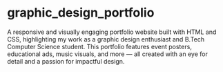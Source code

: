 # graphic_design_portfolio
A responsive and visually engaging portfolio website built with HTML and CSS, highlighting my work as a graphic design enthusiast and B.Tech Computer Science student. This portfolio features event posters, educational ads, music visuals, and more — all created with an eye for detail and a passion for impactful design.
